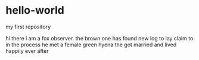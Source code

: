 # hello-world
my first repository

hi there
i am a fox observer. the brown one has found new log to lay claim to
in the process he met a female green hyena
the got married and lived happily ever after
